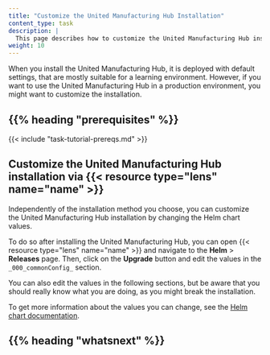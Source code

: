 ```yaml
---
title: "Customize the United Manufacturing Hub Installation"
content_type: task
description: |
  This page describes how to customize the United Manufacturing Hub installation.
weight: 10
---
```


<!-- overview -->

When you install the United Manufacturing Hub, it is deployed with default settings,
that are mostly suitable for a learning environment. However, if you want to use
the United Manufacturing Hub in a production environment, you might want to customize
the installation.

## {{% heading "prerequisites" %}}

{{< include "task-tutorial-prereqs.md" >}}

<!-- steps -->

## Customize the United Manufacturing Hub installation via {{< resource type="lens" name="name" >}}

Independently of the installation method you choose, you can customize the United
Manufacturing Hub installation by changing the Helm chart values.

To do so after installing the United Manufacturing Hub, you can open {{< resource type="lens" name="name" >}} and
navigate to the **Helm** > **Releases** page. Then, click on the **Upgrade**
button and edit the values in the `_000_commonConfig_` section.

You can also edit the values in the following sections, but be aware that you
should really know what you are doing, as you might break the installation.

To get more information about the values you can change, see the
[Helm chart documentation](https://learn.umh.app/docs/core/helmchart/).

<!-- discussion -->

<!-- Optional section; add links to information related to this topic. -->
## {{% heading "whatsnext" %}}